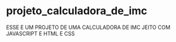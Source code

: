 # projeto_calculadora_de_imc
ESSE E UM PROJETO DE UMA CALCULADORA DE IMC JEITO COM JAVASCRIPT E HTML E CSS
